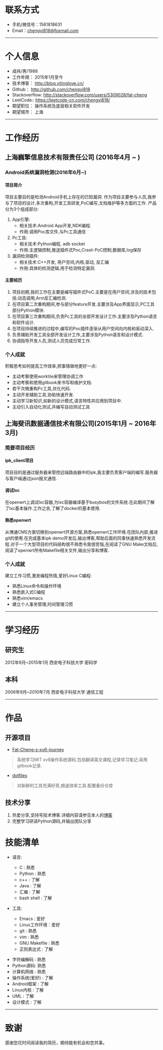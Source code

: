 # 联系方式

- 手机/微信号：1561818631
- Email：chengyi818@foxmail.com

---

# 个人信息

 - 成祎/男/1988
 - 工作年限： 2015年1月至今
 - 技术博客： http://blog.yitinglove.cn/
 - Github： http://github.com/chengyi818
 - Stackoverflow: http://stackoverflow.com/users/5309028/fat-cheng
 - LeetCode:: https://leetcode-cn.com/chengyi818/
 - 期望职位： 操作系统及底层相关软件开发
 - 期望城市： 上海

---

# 工作经历

## 上海巍擎信息技术有限责任公司 (2016年4月 ~ )

### Android系统漏洞检测(2016年6月~)
#### 项目简介
项目主要目的是检测Android手机上存在的已知漏洞.
作为项目主要参与人员,我参与了项目的设计,多次重构,开发工具研发,PoC编写,文档维护等多方面的工作.
产品分为3个组成部分:
1. App引擎:
    * 相关技术:Android App开发,NDK编程.
    * 作用:调用Poc库文件,与Pc工具通信
2. Pc工具:
    * 相关技术:Python编程, adb socket
    * 作用:主逻辑控制,推送插件式Poc,Crash PoC控制,数据库,log保存
3. 漏洞检测插件:
    * 相关技术:C++开发, 用户空间,内核,驱动, 反汇编
    * 作用:具体的检测逻辑,用于检测特定漏洞.

#### 主要经历
1. 项目初期,我的工作在主要是编写插件式PoC.主要是在用户空间,涉及的技术包括:动态调用,Arm反汇编检测.
2. 在项目第二次重构期间,参与部分feature开发.主要涉及App界面显示,PC工具部分Python模块.
3. 在项目第三次重构期间,负责Pc工具的全部开发设计工作.主要涉及Python语言和软件设计.
4. 在项目持续推进的过程中,编写的Poc插件逐渐从用户空间向内核和驱动深入.
5. 负责辅助开发工具全部开发设计工作,主要涉及Python语言和设计模式.
6. 协调指导开发人员,测试人员完成日常工作.

### 个人成就
积极思考如何提高工作效率,把事情做地更好一点:
* 主动考察使用worktile来管理协调工作
* 主动考察和使用gitbook来书写和维护文档.
* 若干次微重构Pc工具,优化代码.
* 主动开发辅助工具,协助快速开发.
* 主动学习新知识,如新的设计模式,语言特性并应用到项目中.
* 主动引入自动化测试,并编写自动测试工具

## 上海斐讯数据通信技术有限公司(2015年1月 ~ 2016年3月)
### 简要项目经历
#### ipk_client项目
  项目目的是通过服务器来管控远端路由器中的ipk,我主要负责客户端的编写.服务器与客户端通过json报文通信.
#### 调试lxc
  在openwrt上调试lxc容器,为lxc容器编译基于busybox的文件系统.在此期间了解了lxc基本操作.工作之余,了解了docker的基本使用.
#### 熟悉openwrt
  从博通CMS方案切换到openwrt开源方案,熟悉openwrt工作环境.在团队内部,推进git的使用.在完成基本ipk demo开发后,输出博客,帮助后面的同事快速熟悉开发流程.对于一个大型项目的代码结构很不熟悉令我很苦恼,在阅读了GNU Make文档后,阅读了openwrt所有Makefile相关文件,输出分享和博客.

### 个人成就
建立工作习惯,激发编程热情,爱好Linux C编程:
* 熟悉Linux命令和操作环境
* 熟悉嵌入式C编程
* 熟悉vim/emacs
* 建立个人事务管理,时间管理习惯

---

# 学习经历

## 研究生
2012年9月~2015年1月 西安电子科技大学 密码学

## 本科
2006年9月~2010年7月 西安电子科技大学 通信工程

---

# 作品
## 开源项目
  * [Fat-Cheng-s-xv6-journey](https://github.com/chengyi818/Fat-Cheng-s-xv6-journey)
  > 系统学习MIT xv6操作系统源码,包括翻译英文课程,记录学习笔记.采用gitbook记录.

  * [dotfiles](https://github.com/chengyi818/dotfiles)
  > 对新鲜的工具充满好奇,痴迷效率工具.配置备份仓库

## 技术分享
  1. 热爱分享,坚持写技术博客.详细内容请参见本人的[博客](yitinglove.cn/blog)
  2. 完整学习研读Python源码,并输出团队分享

# 技能清单

* 语言:
    - C : 熟悉
    - Python : 熟悉
    - c++ : 了解
    - Java : 了解
    - 汇编 : 了解
    - bash shell : 了解

* 工具:
    - Emacs : 爱好
    - Linux工作环境：爱好
    - git : 熟悉
    - vim : 熟悉
    - GNU Makefile : 熟悉
    - 正则表达式 : 了解

- 字符编解码 : 熟悉
- Python源码: 熟悉
- 计算机网络 : 熟悉
- 操作系统(爱好) : 了解
- Android框架 : 了解
- Linux内核 : 了解
- UML : 了解
- 设计模式 : 了解

---

# 致谢
感谢您花时间阅读我的简历，期待能有机会和您共事。
